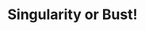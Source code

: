 # Singularity or Bust!

<!---
Future-Desire/Future-Desire is a ✨ special ✨ repository because its `README.md` (this file) appears on your GitHub profile.
You can click the Preview link to take a look at your changes.
--->
